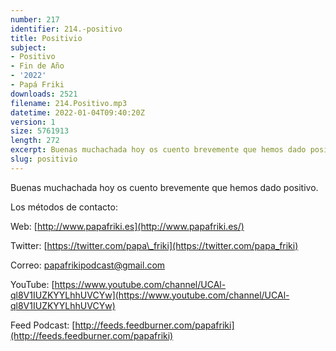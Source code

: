 ```yaml
---
number: 217
identifier: 214.-positivo
title: Positivio
subject:
- Positivo
- Fin de Año
- '2022'
- Papá Friki
downloads: 2521
filename: 214.Positivo.mp3
datetime: 2022-01-04T09:40:20Z
version: 1
size: 5761913
length: 272
excerpt: Buenas muchachada hoy os cuento brevemente que hemos dado positivo
slug: positivio
---
```

Buenas muchachada hoy os cuento brevemente que hemos dado positivo.

Los métodos de contacto:

Web: [http://www.papafriki.es](http://www.papafriki.es/)

Twitter: [https://twitter.com/papa\_friki](https://twitter.com/papa_friki)

Correo: [papafrikipodcast@gmail.com](https://archive.org/details/papafrikipodast@gmail.com)

YouTube: [https://www.youtube.com/channel/UCAl-ql8V1IUZKYYLhhUVCYw](https://www.youtube.com/channel/UCAl-ql8V1IUZKYYLhhUVCYw)

Feed Podcast: [http://feeds.feedburner.com/papafriki](http://feeds.feedburner.com/papafriki)